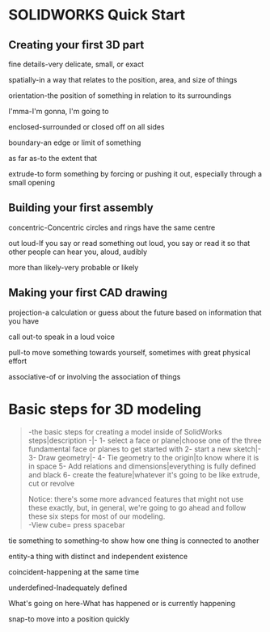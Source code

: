 # SOLIDWORKS Quick Start
## Creating your first 3D part
fine details-very delicate, small, or exact

spatially-in a way that relates to the position, area, and size of things

orientation-the position of something in relation to its surroundings

I'mma-I'm gonna, I'm going to

enclosed-surrounded or closed off on all sides

boundary-an edge or limit of something

as far as-to the extent that

extrude-to form something by forcing or pushing it out, especially through a small opening
## Building your first assembly
concentric-Concentric circles and rings have the same centre

out loud-If you say or read something out loud, you say or read it so that other people can hear you, aloud, audibly

more than likely-very probable or likely
## Making your first CAD drawing
projection-a calculation or guess about the future based on information that you have

call out-to speak in a loud voice

pull-to move something towards yourself, sometimes with great physical effort

associative-of or involving the association of things
# Basic steps for 3D modeling
>-the basic steps for creating a model inside of SolidWorks  
>steps|description
>-|-
>1- select a face or plane|choose one of the three fundamental face or planes to get started with
>2- start a new sketch|-
>3- Draw geometry|-
>4- Tie geometry to the origin|to know where it is in space
>5- Add relations and dimensions|everything is fully defined and black
>6- create the feature|whatever it's going to be like extrude, cut or revolve
>
>Notice: there's some more advanced features that might not use these exactly, but, in general, we're going to go ahead and follow these six steps for most of our modeling.  
>-View cube= press spacebar

tie something to something-to show how one thing is connected to another

entity-a thing with distinct and independent existence

coincident-happening at the same time

underdefined-Inadequately defined

What's going on here-What has happened or is currently happening

snap-to move into a position quickly